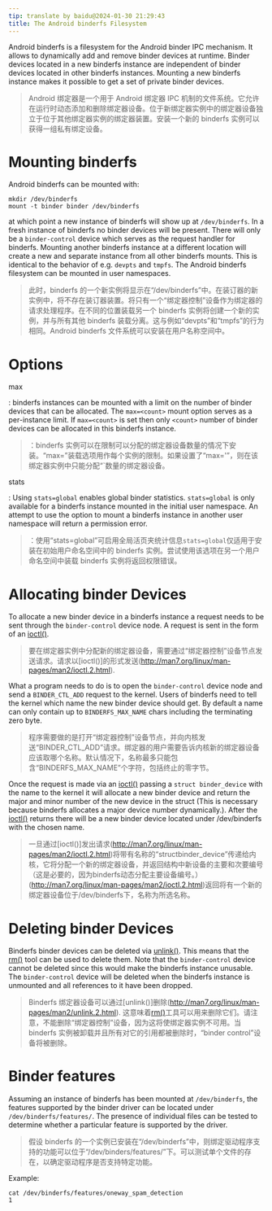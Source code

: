 ```yaml
---
tip: translate by baidu@2024-01-30 21:29:43
title: The Android binderfs Filesystem
---
```


Android binderfs is a filesystem for the Android binder IPC mechanism. It allows to dynamically add and remove binder devices at runtime. Binder devices located in a new binderfs instance are independent of binder devices located in other binderfs instances. Mounting a new binderfs instance makes it possible to get a set of private binder devices.

> Android 绑定器是一个用于 Android 绑定器 IPC 机制的文件系统。它允许在运行时动态添加和删除绑定器设备。位于新绑定器实例中的绑定器设备独立于位于其他绑定器实例的绑定器装置。安装一个新的 binderfs 实例可以获得一组私有绑定设备。

# Mounting binderfs

Android binderfs can be mounted with:

```
mkdir /dev/binderfs
mount -t binder binder /dev/binderfs
```

at which point a new instance of binderfs will show up at `/dev/binderfs`. In a fresh instance of binderfs no binder devices will be present. There will only be a `binder-control` device which serves as the request handler for binderfs. Mounting another binderfs instance at a different location will create a new and separate instance from all other binderfs mounts. This is identical to the behavior of e.g. `devpts` and `tmpfs`. The Android binderfs filesystem can be mounted in user namespaces.

> 此时，binderfs 的一个新实例将显示在“/dev/binderfs”中。在装订器的新实例中，将不存在装订器装置。将只有一个“绑定器控制”设备作为绑定器的请求处理程序。在不同的位置装载另一个 binderfs 实例将创建一个新的实例，并与所有其他 binderfs 装载分离。这与例如“devpts”和“tmpfs”的行为相同。Android binderfs 文件系统可以安装在用户名称空间中。

# Options

max

: binderfs instances can be mounted with a limit on the number of binder devices that can be allocated. The `max=<count>` mount option serves as a per-instance limit. If `max=<count>` is set then only `<count>` number of binder devices can be allocated in this binderfs instance.

> ：binderfs 实例可以在限制可以分配的绑定器设备数量的情况下安装。“max=<count>”装载选项用作每个实例的限制。如果设置了“max=<count>'”，则在该绑定器实例中只能分配“<count>`数量的绑定器设备。

stats

: Using `stats=global` enables global binder statistics. `stats=global` is only available for a binderfs instance mounted in the initial user namespace. An attempt to use the option to mount a binderfs instance in another user namespace will return a permission error.

> ：使用“stats=global”可启用全局活页夹统计信息`stats=global`仅适用于安装在初始用户命名空间中的 binderfs 实例。尝试使用该选项在另一个用户命名空间中装载 binderfs 实例将返回权限错误。

# Allocating binder Devices

To allocate a new binder device in a binderfs instance a request needs to be sent through the `binder-control` device node. A request is sent in the form of an [ioctl()](http://man7.org/linux/man-pages/man2/ioctl.2.html).

> 要在绑定器实例中分配新的绑定器设备，需要通过“绑定器控制”设备节点发送请求。请求以[ioctl()]的形式发送(http://man7.org/linux/man-pages/man2/ioctl.2.html).

What a program needs to do is to open the `binder-control` device node and send a `BINDER_CTL_ADD` request to the kernel. Users of binderfs need to tell the kernel which name the new binder device should get. By default a name can only contain up to `BINDERFS_MAX_NAME` chars including the terminating zero byte.

> 程序需要做的是打开“绑定器控制”设备节点，并向内核发送“BINDER_CTL_ADD”请求。绑定器的用户需要告诉内核新的绑定器设备应该取哪个名称。默认情况下，名称最多只能包含“BINDERFS_MAX_NAME”个字符，包括终止的零字节。

Once the request is made via an [ioctl()](http://man7.org/linux/man-pages/man2/ioctl.2.html) passing a `struct binder_device` with the name to the kernel it will allocate a new binder device and return the major and minor number of the new device in the struct (This is necessary because binderfs allocates a major device number dynamically.). After the [ioctl()](http://man7.org/linux/man-pages/man2/ioctl.2.html) returns there will be a new binder device located under /dev/binderfs with the chosen name.

> 一旦通过[ioctl()]发出请求(http://man7.org/linux/man-pages/man2/ioctl.2.html)将带有名称的“structbinder_device”传递给内核，它将分配一个新的绑定器设备，并返回结构中新设备的主要和次要编号（这是必要的，因为binderfs动态分配主要设备编号。）(http://man7.org/linux/man-pages/man2/ioctl.2.html)返回将有一个新的绑定器设备位于/dev/binderfs下，名称为所选名称。

# Deleting binder Devices

Binderfs binder devices can be deleted via [unlink()](http://man7.org/linux/man-pages/man2/unlink.2.html). This means that the [rm()](http://man7.org/linux/man-pages/man1/rm.1.html) tool can be used to delete them. Note that the `binder-control` device cannot be deleted since this would make the binderfs instance unusable. The `binder-control` device will be deleted when the binderfs instance is unmounted and all references to it have been dropped.

> Binderfs 绑定器设备可以通过[unlink()]删除(http://man7.org/linux/man-pages/man2/unlink.2.html). 这意味着[rm()](http://man7.org/linux/man-pages/man1/rm.1.html)工具可以用来删除它们。请注意，不能删除“绑定器控制”设备，因为这将使绑定器实例不可用。当 binderfs 实例被卸载并且所有对它的引用都被删除时，“binder control”设备将被删除。

# Binder features

Assuming an instance of binderfs has been mounted at `/dev/binderfs`, the features supported by the binder driver can be located under `/dev/binderfs/features/`. The presence of individual files can be tested to determine whether a particular feature is supported by the driver.

> 假设 binderfs 的一个实例已安装在“/dev/binderfs”中，则绑定驱动程序支持的功能可以位于“/dev/binders/features/”下。可以测试单个文件的存在，以确定驱动程序是否支持特定功能。

Example:

```
cat /dev/binderfs/features/oneway_spam_detection
1
```
